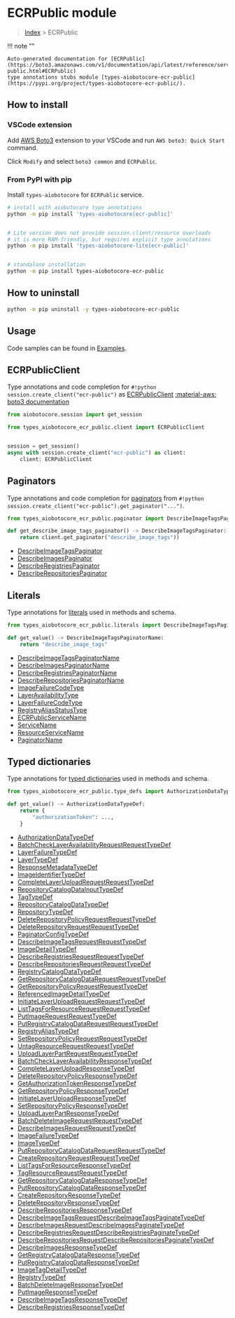 # ECRPublic module

> [Index](../README.md) > ECRPublic


!!! note ""

    Auto-generated documentation for [ECRPublic](https://boto3.amazonaws.com/v1/documentation/api/latest/reference/services/ecr-public.html#ECRPublic)
    type annotations stubs module [types-aiobotocore-ecr-public](https://pypi.org/project/types-aiobotocore-ecr-public/).

## How to install

### VSCode extension

Add [AWS Boto3](https://marketplace.visualstudio.com/items?itemName=Boto3typed.boto3-ide)
extension to your VSCode and run `AWS boto3: Quick Start` command.

Click `Modify` and select `boto3 common` and `ECRPublic`.

### From PyPI with pip

Install `types-aiobotocore` for `ECRPublic` service.

```bash
# install with aiobotocore type annotations
python -m pip install 'types-aiobotocore[ecr-public]'


# Lite version does not provide session.client/resource overloads
# it is more RAM-friendly, but requires explicit type annotations
python -m pip install 'types-aiobotocore-lite[ecr-public]'


# standalone installation
python -m pip install types-aiobotocore-ecr-public
```



## How to uninstall

```bash
python -m pip uninstall -y types-aiobotocore-ecr-public
```

## Usage

Code samples can be found in [Examples](./usage.md).

## ECRPublicClient

Type annotations and code completion for  `#!python session.create_client("ecr-public")` as [ECRPublicClient](./client.md)
[:material-aws: boto3 documentation](https://boto3.amazonaws.com/v1/documentation/api/latest/reference/services/ecr-public.html#ECRPublic.Client)

```python title="Usage example"
from aiobotocore.session import get_session

from types_aiobotocore_ecr_public.client import ECRPublicClient


session = get_session()
async with session.create_client("ecr-public") as client:
    client: ECRPublicClient
```


## Paginators

Type annotations and code completion for
[paginators](./paginators.md)
from `#!python session.create_client("ecr-public").get_paginator("...")`.

```python title="Usage example"
from types_aiobotocore_ecr_public.paginator import DescribeImageTagsPaginator

def get_describe_image_tags_paginator() -> DescribeImageTagsPaginator:
    return client.get_paginator("describe_image_tags"))
```

- [DescribeImageTagsPaginator](./paginators.md#describeimagetagspaginator)
- [DescribeImagesPaginator](./paginators.md#describeimagespaginator)
- [DescribeRegistriesPaginator](./paginators.md#describeregistriespaginator)
- [DescribeRepositoriesPaginator](./paginators.md#describerepositoriespaginator)








## Literals

Type annotations for [literals](./literals.md) used in methods and schema.

```python title="Usage example"
from types_aiobotocore_ecr_public.literals import DescribeImageTagsPaginatorName

def get_value() -> DescribeImageTagsPaginatorName:
    return "describe_image_tags"
```

- [DescribeImageTagsPaginatorName](./literals.md#describeimagetagspaginatorname)
- [DescribeImagesPaginatorName](./literals.md#describeimagespaginatorname)
- [DescribeRegistriesPaginatorName](./literals.md#describeregistriespaginatorname)
- [DescribeRepositoriesPaginatorName](./literals.md#describerepositoriespaginatorname)
- [ImageFailureCodeType](./literals.md#imagefailurecodetype)
- [LayerAvailabilityType](./literals.md#layeravailabilitytype)
- [LayerFailureCodeType](./literals.md#layerfailurecodetype)
- [RegistryAliasStatusType](./literals.md#registryaliasstatustype)
- [ECRPublicServiceName](./literals.md#ecrpublicservicename)
- [ServiceName](./literals.md#servicename)
- [ResourceServiceName](./literals.md#resourceservicename)
- [PaginatorName](./literals.md#paginatorname)




## Typed dictionaries

Type annotations for [typed dictionaries](./type_defs.md) used in methods and schema.

```python title="Usage example"
from types_aiobotocore_ecr_public.type_defs import AuthorizationDataTypeDef

def get_value() -> AuthorizationDataTypeDef:
    return {
        "authorizationToken": ...,
    }
```

- [AuthorizationDataTypeDef](./type_defs.md#authorizationdatatypedef)
- [BatchCheckLayerAvailabilityRequestRequestTypeDef](./type_defs.md#batchchecklayeravailabilityrequestrequesttypedef)
- [LayerFailureTypeDef](./type_defs.md#layerfailuretypedef)
- [LayerTypeDef](./type_defs.md#layertypedef)
- [ResponseMetadataTypeDef](./type_defs.md#responsemetadatatypedef)
- [ImageIdentifierTypeDef](./type_defs.md#imageidentifiertypedef)
- [CompleteLayerUploadRequestRequestTypeDef](./type_defs.md#completelayeruploadrequestrequesttypedef)
- [RepositoryCatalogDataInputTypeDef](./type_defs.md#repositorycatalogdatainputtypedef)
- [TagTypeDef](./type_defs.md#tagtypedef)
- [RepositoryCatalogDataTypeDef](./type_defs.md#repositorycatalogdatatypedef)
- [RepositoryTypeDef](./type_defs.md#repositorytypedef)
- [DeleteRepositoryPolicyRequestRequestTypeDef](./type_defs.md#deleterepositorypolicyrequestrequesttypedef)
- [DeleteRepositoryRequestRequestTypeDef](./type_defs.md#deleterepositoryrequestrequesttypedef)
- [PaginatorConfigTypeDef](./type_defs.md#paginatorconfigtypedef)
- [DescribeImageTagsRequestRequestTypeDef](./type_defs.md#describeimagetagsrequestrequesttypedef)
- [ImageDetailTypeDef](./type_defs.md#imagedetailtypedef)
- [DescribeRegistriesRequestRequestTypeDef](./type_defs.md#describeregistriesrequestrequesttypedef)
- [DescribeRepositoriesRequestRequestTypeDef](./type_defs.md#describerepositoriesrequestrequesttypedef)
- [RegistryCatalogDataTypeDef](./type_defs.md#registrycatalogdatatypedef)
- [GetRepositoryCatalogDataRequestRequestTypeDef](./type_defs.md#getrepositorycatalogdatarequestrequesttypedef)
- [GetRepositoryPolicyRequestRequestTypeDef](./type_defs.md#getrepositorypolicyrequestrequesttypedef)
- [ReferencedImageDetailTypeDef](./type_defs.md#referencedimagedetailtypedef)
- [InitiateLayerUploadRequestRequestTypeDef](./type_defs.md#initiatelayeruploadrequestrequesttypedef)
- [ListTagsForResourceRequestRequestTypeDef](./type_defs.md#listtagsforresourcerequestrequesttypedef)
- [PutImageRequestRequestTypeDef](./type_defs.md#putimagerequestrequesttypedef)
- [PutRegistryCatalogDataRequestRequestTypeDef](./type_defs.md#putregistrycatalogdatarequestrequesttypedef)
- [RegistryAliasTypeDef](./type_defs.md#registryaliastypedef)
- [SetRepositoryPolicyRequestRequestTypeDef](./type_defs.md#setrepositorypolicyrequestrequesttypedef)
- [UntagResourceRequestRequestTypeDef](./type_defs.md#untagresourcerequestrequesttypedef)
- [UploadLayerPartRequestRequestTypeDef](./type_defs.md#uploadlayerpartrequestrequesttypedef)
- [BatchCheckLayerAvailabilityResponseTypeDef](./type_defs.md#batchchecklayeravailabilityresponsetypedef)
- [CompleteLayerUploadResponseTypeDef](./type_defs.md#completelayeruploadresponsetypedef)
- [DeleteRepositoryPolicyResponseTypeDef](./type_defs.md#deleterepositorypolicyresponsetypedef)
- [GetAuthorizationTokenResponseTypeDef](./type_defs.md#getauthorizationtokenresponsetypedef)
- [GetRepositoryPolicyResponseTypeDef](./type_defs.md#getrepositorypolicyresponsetypedef)
- [InitiateLayerUploadResponseTypeDef](./type_defs.md#initiatelayeruploadresponsetypedef)
- [SetRepositoryPolicyResponseTypeDef](./type_defs.md#setrepositorypolicyresponsetypedef)
- [UploadLayerPartResponseTypeDef](./type_defs.md#uploadlayerpartresponsetypedef)
- [BatchDeleteImageRequestRequestTypeDef](./type_defs.md#batchdeleteimagerequestrequesttypedef)
- [DescribeImagesRequestRequestTypeDef](./type_defs.md#describeimagesrequestrequesttypedef)
- [ImageFailureTypeDef](./type_defs.md#imagefailuretypedef)
- [ImageTypeDef](./type_defs.md#imagetypedef)
- [PutRepositoryCatalogDataRequestRequestTypeDef](./type_defs.md#putrepositorycatalogdatarequestrequesttypedef)
- [CreateRepositoryRequestRequestTypeDef](./type_defs.md#createrepositoryrequestrequesttypedef)
- [ListTagsForResourceResponseTypeDef](./type_defs.md#listtagsforresourceresponsetypedef)
- [TagResourceRequestRequestTypeDef](./type_defs.md#tagresourcerequestrequesttypedef)
- [GetRepositoryCatalogDataResponseTypeDef](./type_defs.md#getrepositorycatalogdataresponsetypedef)
- [PutRepositoryCatalogDataResponseTypeDef](./type_defs.md#putrepositorycatalogdataresponsetypedef)
- [CreateRepositoryResponseTypeDef](./type_defs.md#createrepositoryresponsetypedef)
- [DeleteRepositoryResponseTypeDef](./type_defs.md#deleterepositoryresponsetypedef)
- [DescribeRepositoriesResponseTypeDef](./type_defs.md#describerepositoriesresponsetypedef)
- [DescribeImageTagsRequestDescribeImageTagsPaginateTypeDef](./type_defs.md#describeimagetagsrequestdescribeimagetagspaginatetypedef)
- [DescribeImagesRequestDescribeImagesPaginateTypeDef](./type_defs.md#describeimagesrequestdescribeimagespaginatetypedef)
- [DescribeRegistriesRequestDescribeRegistriesPaginateTypeDef](./type_defs.md#describeregistriesrequestdescriberegistriespaginatetypedef)
- [DescribeRepositoriesRequestDescribeRepositoriesPaginateTypeDef](./type_defs.md#describerepositoriesrequestdescriberepositoriespaginatetypedef)
- [DescribeImagesResponseTypeDef](./type_defs.md#describeimagesresponsetypedef)
- [GetRegistryCatalogDataResponseTypeDef](./type_defs.md#getregistrycatalogdataresponsetypedef)
- [PutRegistryCatalogDataResponseTypeDef](./type_defs.md#putregistrycatalogdataresponsetypedef)
- [ImageTagDetailTypeDef](./type_defs.md#imagetagdetailtypedef)
- [RegistryTypeDef](./type_defs.md#registrytypedef)
- [BatchDeleteImageResponseTypeDef](./type_defs.md#batchdeleteimageresponsetypedef)
- [PutImageResponseTypeDef](./type_defs.md#putimageresponsetypedef)
- [DescribeImageTagsResponseTypeDef](./type_defs.md#describeimagetagsresponsetypedef)
- [DescribeRegistriesResponseTypeDef](./type_defs.md#describeregistriesresponsetypedef)

